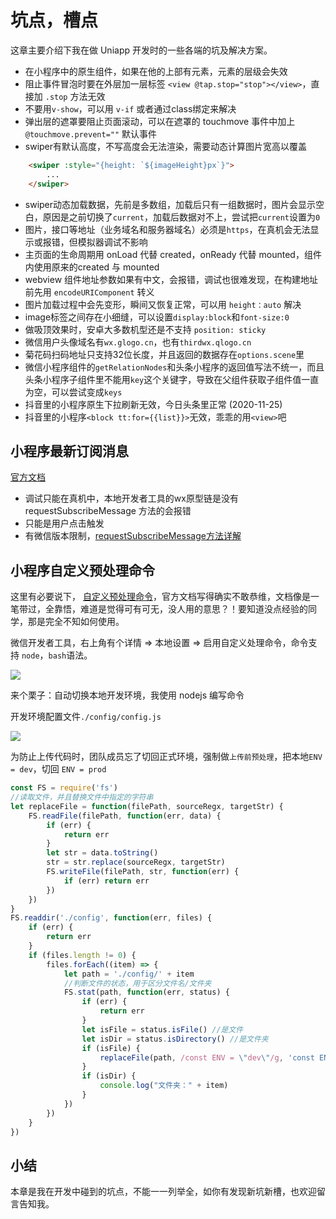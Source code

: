 # 坑点，槽点

这章主要介绍下我在做 Uniapp 开发时的一些各端的坑及解决方案。

* 在小程序中的原生组件，如果在他的上部有元素，元素的层级会失效
* 阻止事件冒泡时要在外层加一层标签 `<view @tap.stop="stop"></view>`，直接加 `.stop` 方法无效
* 不要用`v-show`，可以用 `v-if` 或者通过class绑定来解决
* 弹出层的遮罩要阻止页面滚动，可以在遮罩的 touchmove 事件中加上 `@touchmove.prevent=""` 默认事件
* swiper有默认高度，不写高度会无法渲染，需要动态计算图片宽高以覆盖

```html
    <swiper :style="{height: `${imageHeight}px`}">
        ...
    </swiper>
```

* swiper动态加载数据，先前是多数组，加载后只有一组数据时，图片会显示空白，原因是之前切换了`current`，加载后数据对不上，尝试把`current`设置为`0`
* 图片，接口等地址（业务域名和服务器域名）必须是`https`，在真机会无法显示或报错，但模拟器调试不影响
* 主页面的生命周期用 onLoad 代替 created，onReady 代替 mounted，组件内使用原来的created 与 mounted
* webview 组件地址参数如果有中文，会报错，调试也很难发现，在构建地址前先用 `encodeURIComponent` 转义
* 图片加载过程中会先变形，瞬间又恢复正常，可以用 `height：auto` 解决
* image标签之间存在小细缝，可以设置`display:block`和`font-size:0`
* 做吸顶效果时，安卓大多数机型还是不支持 `position: sticky`
* 微信用户头像域名有`wx.glogo.cn`，也有`thirdwx.qlogo.cn`
* 菊花码扫码地址只支持32位长度，并且返回的数据存在`options.scene`里
* 微信小程序组件的`getRelationNodes`和头条小程序的返回值写法不统一，而且头条小程序子组件里不能用`key`这个关键字，导致在父组件获取子组件值一直为空，可以尝试变成`keys`
* 抖音里的小程序原生下拉刷新无效，今日头条里正常 (2020-11-25)
* 抖音里的小程序`<block tt:for={{list}}>`无效，乖乖的用`<view>`吧

## 小程序最新订阅消息

[官方文档](https://developers.weixin.qq.com/miniprogram/dev/framework/open-ability/subscribe-message.html)  

* 调试只能在真机中，本地开发者工具的wx原型链是没有 requestSubscribeMessage 方法的会报错
* 只能是用户点击触发
* 有微信版本限制，[requestSubscribeMessage方法详解](https://developers.weixin.qq.com/miniprogram/dev/api/open-api/subscribe-message/wx.requestSubscribeMessage.html)

## 小程序自定义预处理命令

这里有必要说下， [自定义预处理命令](https://developers.weixin.qq.com/miniprogram/dev/devtools/debug.html#%E8%87%AA%E5%AE%9A%E4%B9%89%E9%A2%84%E5%A4%84%E7%90%86)，官方文档写得确实不敢恭维，文档像是一笔带过，全靠悟，难道是觉得可有可无，没人用的意思？！要知道没点经验的同学，那是完全不知如何使用。

微信开发者工具，右上角有个详情 => 本地设置 => 启用自定义处理命令，命令支持 `node`，`bash`语法。

![](https://p3-juejin.byteimg.com/tos-cn-i-k3u1fbpfcp/eddf7e64e1bf4a678fe33efaee6413f3~tplv-k3u1fbpfcp-zoom-1.image)

来个栗子：自动切换本地开发环境，我使用 nodejs 编写命令

开发环境配置文件`./config/config.js`

![](https://p3-juejin.byteimg.com/tos-cn-i-k3u1fbpfcp/33ffc79ba8d944b9a01c84afd24e866b~tplv-k3u1fbpfcp-zoom-1.image)

为防止上传代码时，团队成员忘了切回正式环境，强制做`上传前预处理`，把本地`ENV = dev`，切回 `ENV = prod`

```js
const FS = require('fs')
//读取文件，并且替换文件中指定的字符串
let replaceFile = function(filePath, sourceRegx, targetStr) {
    FS.readFile(filePath, function(err, data) {
        if (err) {
            return err
        }
        let str = data.toString()
        str = str.replace(sourceRegx, targetStr)
        FS.writeFile(filePath, str, function(err) {
            if (err) return err
        })
    })
}
FS.readdir('./config', function(err, files) {
    if (err) {
        return err
    }
    if (files.length != 0) {
        files.forEach((item) => {
            let path = './config/' + item
            //判断文件的状态，用于区分文件名/文件夹
            FS.stat(path, function(err, status) {
                if (err) {
                    return err
                }
                let isFile = status.isFile() //是文件
                let isDir = status.isDirectory() //是文件夹
                if (isFile) {
                    replaceFile(path, /const ENV = \"dev\"/g, 'const ENV = \"prod\"')
                }
                if (isDir) {
                    console.log("文件夹：" + item)
                }
            })
        })
    }
})
```

## 小结

本章是我在开发中碰到的坑点，不能一一列举全，如你有发现新坑新槽，也欢迎留言告知我。
